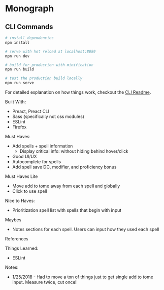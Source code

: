 # Monograph

## CLI Commands

``` bash
# install dependencies
npm install

# serve with hot reload at localhost:8080
npm run dev

# build for production with minification
npm run build

# test the production build locally
npm run serve
```

For detailed explanation on how things work, checkout the [CLI Readme](https://github.com/developit/preact-cli/blob/master/README.md).

Built With:
- Preact, Preact CLI
- Sass (specifically not css modules)
- ESLint
- Firefox

Must Haves:
- Add spells + spell information
  - Display critical info: without hiding behind hover/click
- Good UI/UX
- Autocomplete for spells
- Add spell save DC, modifier, and proficiency bonus

Must Haves Lite
- Move add to tome away from each spell and globally
- Click to use spell

Nice to Haves:
- Prioritization spell list with spells that begin with input

Maybes
- Notes sections for each spell. Users can input how they used each spell

References

Things Learned:
- ESLint

Notes:
- 1/25/2018 - Had to move a ton of things just to get single add to tome input. Measure twice, cut once!